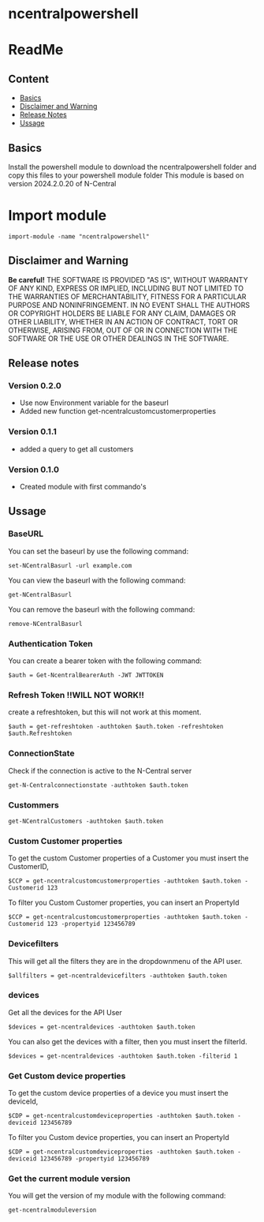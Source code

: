# ncentralpowershell
# ReadMe

## Content
 * [Basics](#basics)
 * [Disclaimer and Warning](#disclaimer-and-warning)
 * [Release Notes](#release-notes)
 * [Ussage](*Ussage)

## Basics
Install the powershell module to download the ncentralpowershell folder and copy this files to your powershell module folder
This module is based on version 2024.2.0.20 of N-Central

# Import module
```
import-module -name "ncentralpowershell"
```

## Disclaimer and Warning
**Be careful!** THE SOFTWARE IS PROVIDED "AS IS", WITHOUT WARRANTY OF ANY KIND, EXPRESS OR IMPLIED, INCLUDING BUT NOT LIMITED TO THE WARRANTIES OF MERCHANTABILITY, FITNESS FOR A PARTICULAR PURPOSE AND NONINFRINGEMENT.
IN NO EVENT SHALL THE AUTHORS OR COPYRIGHT HOLDERS BE LIABLE FOR ANY CLAIM, DAMAGES OR OTHER LIABILITY, WHETHER IN AN ACTION OF CONTRACT, TORT OR OTHERWISE, ARISING FROM,
OUT OF OR IN CONNECTION WITH THE SOFTWARE OR THE USE OR OTHER DEALINGS IN THE SOFTWARE.


## Release notes
### Version 0.2.0
* Use now Environment variable for the baseurl
* Added new function get-ncentralcustomcustomerproperties
### Version 0.1.1
* added a query to get all customers
### Version 0.1.0
* Created module with first commando's

## Ussage
### BaseURL
You can set the baseurl by use the following command:<br>
```
set-NCentralBasurl -url example.com
```

You can view the baseurl with the following command:<br>
```
get-NCentralBasurl
```
You can remove the baseurl with the following command:<br>
```
remove-NCentralBasurl
```

### Authentication Token
You can create a bearer token with the following command:<br>
```
$auth = Get-NcentralBearerAuth -JWT JWTTOKEN
```

### Refresh Token !!WILL NOT WORK!!
create a refreshtoken, but this will not work at this moment.
```
$auth = get-refreshtoken -authtoken $auth.token -refreshtoken $auth.Refreshtoken
```

### ConnectionState
Check if the connection is active to the N-Central server
```
get-N-Centralconnectionstate -authtoken $auth.token
```
### Custommers
```
get-NCentralCustomers -authtoken $auth.token
```

### Custom Customer properties
To get the custom Customer properties of a Customer you must insert the CustomerID,
```
$CCP = get-ncentralcustomcustomerproperties -authtoken $auth.token -Customerid 123
```

To filter you Custom Customer properties, you can insert an PropertyId
```
$CCP = get-ncentralcustomcustomerproperties -authtoken $auth.token -Customerid 123 -propertyid 123456789
```

### Devicefilters
This will get all the filters they are in the dropdownmenu of the API user.
```
$allfilters = get-ncentraldevicefilters -authtoken $auth.token
```

### devices
Get all the devices for the API User
```
$devices = get-ncentraldevices -authtoken $auth.token
```

You can also get the devices with a filter, then you must insert the filterId.
```
$devices = get-ncentraldevices -authtoken $auth.token -filterid 1
```

### Get Custom device properties
To get the custom device properties of a device you must insert the deviceId,
```
$CDP = get-ncentralcustomdeviceproperties -authtoken $auth.token -deviceid 123456789
```

To filter you Custom device properties, you can insert an PropertyId
```
$CDP = get-ncentralcustomdeviceproperties -authtoken $auth.token -deviceid 123456789 -propertyid 123456789
```


### Get the current module version
You will get the version of my module with the following command:<br>
```
get-ncentralmoduleversion
```







